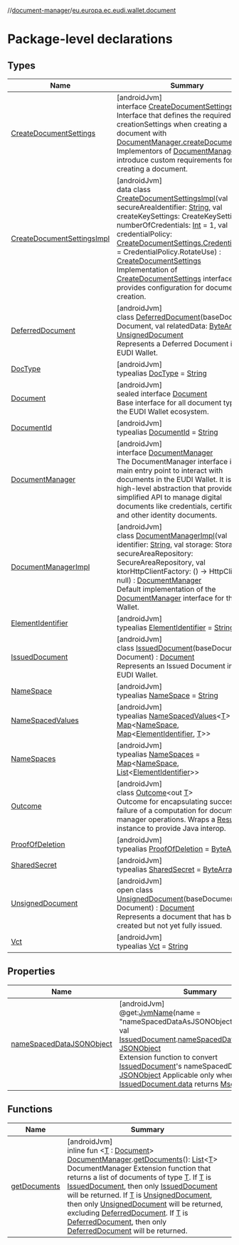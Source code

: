 //[document-manager](../../index.md)/[eu.europa.ec.eudi.wallet.document](index.md)

# Package-level declarations

## Types

| Name | Summary |
|---|---|
| [CreateDocumentSettings](-create-document-settings/index.md) | [androidJvm]<br>interface [CreateDocumentSettings](-create-document-settings/index.md)<br>Interface that defines the required creationSettings when creating a document with [DocumentManager.createDocument](-document-manager/create-document.md). Implementors of [DocumentManager](-document-manager/index.md) may introduce custom requirements for creating a document. |
| [CreateDocumentSettingsImpl](-create-document-settings-impl/index.md) | [androidJvm]<br>data class [CreateDocumentSettingsImpl](-create-document-settings-impl/index.md)(val secureAreaIdentifier: [String](https://kotlinlang.org/api/latest/jvm/stdlib/kotlin-stdlib/kotlin/-string/index.html), val createKeySettings: CreateKeySettings, val numberOfCredentials: [Int](https://kotlinlang.org/api/latest/jvm/stdlib/kotlin-stdlib/kotlin/-int/index.html) = 1, val credentialPolicy: [CreateDocumentSettings.CredentialPolicy](-create-document-settings/-credential-policy/index.md) = CredentialPolicy.RotateUse) : [CreateDocumentSettings](-create-document-settings/index.md)<br>Implementation of [CreateDocumentSettings](-create-document-settings/index.md) interface that provides configuration for document creation. |
| [DeferredDocument](-deferred-document/index.md) | [androidJvm]<br>class [DeferredDocument](-deferred-document/index.md)(baseDocument: Document, val relatedData: [ByteArray](https://kotlinlang.org/api/latest/jvm/stdlib/kotlin-stdlib/kotlin/-byte-array/index.html)) : [UnsignedDocument](-unsigned-document/index.md)<br>Represents a Deferred Document in the EUDI Wallet. |
| [DocType](-doc-type/index.md) | [androidJvm]<br>typealias [DocType](-doc-type/index.md) = [String](https://kotlinlang.org/api/latest/jvm/stdlib/kotlin-stdlib/kotlin/-string/index.html) |
| [Document](-document/index.md) | [androidJvm]<br>sealed interface [Document](-document/index.md)<br>Base interface for all document types in the EUDI Wallet ecosystem. |
| [DocumentId](-document-id/index.md) | [androidJvm]<br>typealias [DocumentId](-document-id/index.md) = [String](https://kotlinlang.org/api/latest/jvm/stdlib/kotlin-stdlib/kotlin/-string/index.html) |
| [DocumentManager](-document-manager/index.md) | [androidJvm]<br>interface [DocumentManager](-document-manager/index.md)<br>The DocumentManager interface is the main entry point to interact with documents in the EUDI Wallet. It is a high-level abstraction that provides a simplified API to manage digital documents like credentials, certificates, and other identity documents. |
| [DocumentManagerImpl](-document-manager-impl/index.md) | [androidJvm]<br>class [DocumentManagerImpl](-document-manager-impl/index.md)(val identifier: [String](https://kotlinlang.org/api/latest/jvm/stdlib/kotlin-stdlib/kotlin/-string/index.html), val storage: Storage, val secureAreaRepository: SecureAreaRepository, val ktorHttpClientFactory: () -&gt; HttpClient? = null) : [DocumentManager](-document-manager/index.md)<br>Default implementation of the [DocumentManager](-document-manager/index.md) interface for the EUDI Wallet. |
| [ElementIdentifier](-element-identifier/index.md) | [androidJvm]<br>typealias [ElementIdentifier](-element-identifier/index.md) = [String](https://kotlinlang.org/api/latest/jvm/stdlib/kotlin-stdlib/kotlin/-string/index.html) |
| [IssuedDocument](-issued-document/index.md) | [androidJvm]<br>class [IssuedDocument](-issued-document/index.md)(baseDocument: Document) : [Document](-document/index.md)<br>Represents an Issued Document in the EUDI Wallet. |
| [NameSpace](-name-space/index.md) | [androidJvm]<br>typealias [NameSpace](-name-space/index.md) = [String](https://kotlinlang.org/api/latest/jvm/stdlib/kotlin-stdlib/kotlin/-string/index.html) |
| [NameSpacedValues](-name-spaced-values/index.md) | [androidJvm]<br>typealias [NameSpacedValues](-name-spaced-values/index.md)&lt;[T](-name-spaced-values/index.md)&gt; = [Map](https://kotlinlang.org/api/latest/jvm/stdlib/kotlin-stdlib/kotlin.collections/-map/index.html)&lt;[NameSpace](-name-space/index.md), [Map](https://kotlinlang.org/api/latest/jvm/stdlib/kotlin-stdlib/kotlin.collections/-map/index.html)&lt;[ElementIdentifier](-element-identifier/index.md), [T](-name-spaced-values/index.md)&gt;&gt; |
| [NameSpaces](-name-spaces/index.md) | [androidJvm]<br>typealias [NameSpaces](-name-spaces/index.md) = [Map](https://kotlinlang.org/api/latest/jvm/stdlib/kotlin-stdlib/kotlin.collections/-map/index.html)&lt;[NameSpace](-name-space/index.md), [List](https://kotlinlang.org/api/latest/jvm/stdlib/kotlin-stdlib/kotlin.collections/-list/index.html)&lt;[ElementIdentifier](-element-identifier/index.md)&gt;&gt; |
| [Outcome](-outcome/index.md) | [androidJvm]<br>class [Outcome](-outcome/index.md)&lt;out [T](-outcome/index.md)&gt;<br>Outcome for encapsulating success or failure of a computation for document manager operations. Wraps a [Result](https://kotlinlang.org/api/latest/jvm/stdlib/kotlin-stdlib/kotlin/-result/index.html) instance to provide Java interop. |
| [ProofOfDeletion](-proof-of-deletion/index.md) | [androidJvm]<br>typealias [ProofOfDeletion](-proof-of-deletion/index.md) = [ByteArray](https://kotlinlang.org/api/latest/jvm/stdlib/kotlin-stdlib/kotlin/-byte-array/index.html) |
| [SharedSecret](-shared-secret/index.md) | [androidJvm]<br>typealias [SharedSecret](-shared-secret/index.md) = [ByteArray](https://kotlinlang.org/api/latest/jvm/stdlib/kotlin-stdlib/kotlin/-byte-array/index.html) |
| [UnsignedDocument](-unsigned-document/index.md) | [androidJvm]<br>open class [UnsignedDocument](-unsigned-document/index.md)(baseDocument: Document) : [Document](-document/index.md)<br>Represents a document that has been created but not yet fully issued. |
| [Vct](-vct/index.md) | [androidJvm]<br>typealias [Vct](-vct/index.md) = [String](https://kotlinlang.org/api/latest/jvm/stdlib/kotlin-stdlib/kotlin/-string/index.html) |

## Properties

| Name | Summary |
|---|---|
| [nameSpacedDataJSONObject](name-spaced-data-j-s-o-n-object.md) | [androidJvm]<br>@get:[JvmName](https://kotlinlang.org/api/latest/jvm/stdlib/kotlin-stdlib/kotlin.jvm/-jvm-name/index.html)(name = &quot;nameSpacedDataAsJSONObject&quot;)<br>val [IssuedDocument](-issued-document/index.md).[nameSpacedDataJSONObject](name-spaced-data-j-s-o-n-object.md): [JSONObject](https://developer.android.com/reference/kotlin/org/json/JSONObject.html)<br>Extension function to convert [IssuedDocument](-issued-document/index.md)'s nameSpacedData to [JSONObject](https://developer.android.com/reference/kotlin/org/json/JSONObject.html) Applicable only when [IssuedDocument.data](-issued-document/data.md) returns [MsoMdocData](../eu.europa.ec.eudi.wallet.document.format/-mso-mdoc-data/index.md) |

## Functions

| Name | Summary |
|---|---|
| [getDocuments](get-documents.md) | [androidJvm]<br>inline fun &lt;[T](get-documents.md) : [Document](-document/index.md)&gt; [DocumentManager](-document-manager/index.md).[getDocuments](get-documents.md)(): [List](https://kotlinlang.org/api/latest/jvm/stdlib/kotlin-stdlib/kotlin.collections/-list/index.html)&lt;[T](get-documents.md)&gt;<br>DocumentManager Extension function that returns a list of documents of type [T](get-documents.md). If [T](get-documents.md) is [IssuedDocument](-issued-document/index.md), then only [IssuedDocument](-issued-document/index.md) will be returned. If [T](get-documents.md) is [UnsignedDocument](-unsigned-document/index.md), then only [UnsignedDocument](-unsigned-document/index.md) will be returned, excluding [DeferredDocument](-deferred-document/index.md). If [T](get-documents.md) is [DeferredDocument](-deferred-document/index.md), then only [DeferredDocument](-deferred-document/index.md) will be returned. |
